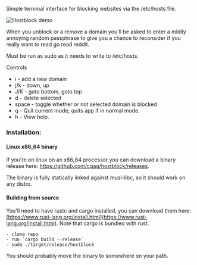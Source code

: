 Simple terminal interface for blocking websites via the /etc/hosts file.

![Hostblock demo](http://curtis.io/img/hostblock-cropped.gif "Hostblock Demo")

When you unblock or a remove a domain you'll be asked to enter a mildly
annoying random passphrase to give you a chance to reconsider if you really
want to read go read reddit.

Must be run as sudo as it needs to write to /etc/hosts.

Controls
  - i 		- add a new domain
  - j/k 	- down, up
  - J/K 	- goto bottom, goto top
  - d 		- delete selected
  - space - toggle whether or not selected domain is blocked
  - q     - Quit current mode, quits app if in normal mode.
  - h     - View help.

### Installation:

#### Linux x86_64 binary
  If you're on linux on an x86_64 processor you can download a binary release
  here:  https://github.com/cgag/hostblock/releases.

  The binary is fully statically linked against musl-libc, so it should work
  on any distro.

#### Building from source
  You'll need to have rustc and cargo installed, you can download them here:
    [https://www.rust-lang.org/install.html](https://www.rust-lang.org/install.html).
    Note that cargo is bundled with rust.

	- clone repo
	- run `cargo build --release`
	- sudo ./target/release/hostblock

  You should probably move the binary to somewhere on your path.
